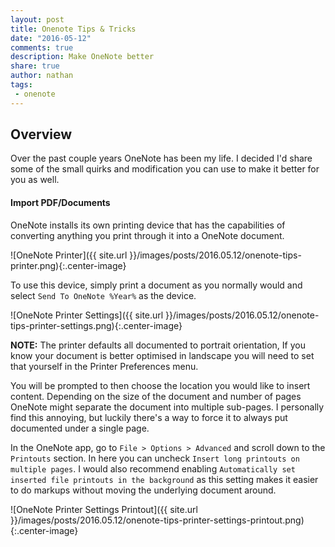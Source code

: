 ```yaml
---
layout: post
title: Onenote Tips & Tricks
date: "2016-05-12"
comments: true
description: Make OneNote better
share: true
author: nathan
tags:
 - onenote
---
```


## Overview

Over the past couple years OneNote has been my life. I decided I'd share some of the small quirks and modification you can use to make it better for you as well.

#### Import PDF/Documents

OneNote installs its own printing device that has the capabilities of converting anything you print through it into a OneNote document.

![OneNote Printer]({{ site.url }}/images/posts/2016.05.12/onenote-tips-printer.png){:.center-image}

To use this device, simply print a document as you normally would and select `Send To OneNote %Year%` as the device.

![OneNote Printer Settings]({{ site.url }}/images/posts/2016.05.12/onenote-tips-printer-settings.png){:.center-image}

**NOTE:** The printer defaults all documented to portrait orientation, If you know your document is better optimised in landscape you will need to set that yourself in the Printer Preferences menu.

You will be prompted to then choose the location you would like to insert content. Depending on the size of the document and number of pages OneNote might separate the document into multiple sub-pages. I personally find this annoying, but luckily there's a way to force it to always put documented under a single page.

In the OneNote app, go to `File > Options > Advanced` and scroll down to the `Printouts` section. In here you can uncheck `Insert long printouts on multiple pages`. I would also recommend enabling `Automatically set inserted file printouts in the background` as this setting makes it easier to do markups without moving the underlying document around.

![OneNote Printer Settings Printout]({{ site.url }}/images/posts/2016.05.12/onenote-tips-printer-settings-printout.png){:.center-image}